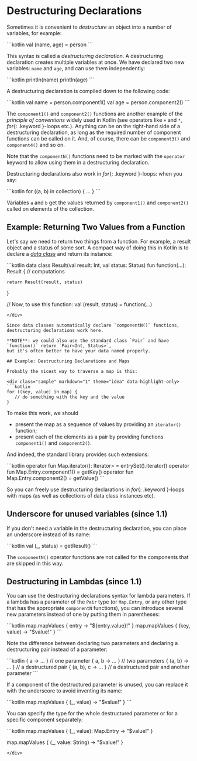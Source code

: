 
# Destructuring Declarations

Sometimes it is convenient to _destructure_ an object into a number of variables, for example:

<div class="sample" markdown="1" theme="idea" data-highlight-only>
```kotlin
val (name, age) = person 
```
</div>

This syntax is called a _destructuring declaration_. A destructuring declaration creates multiple variables at once.
We have declared two new variables: `name` and `age`, and can use them independently:

 <div class="sample" markdown="1" theme="idea" data-highlight-only>
```kotlin
println(name)
println(age)
```
</div>

A destructuring declaration is compiled down to the following code:

<div class="sample" markdown="1" theme="idea" data-highlight-only>
```kotlin
val name = person.component1()
val age = person.component2()
```
</div>

The `component1()` and `component2()` functions are another example of the _principle of conventions_ widely used in Kotlin 
(see operators like `+` and `*`, *for*{: .keyword }-loops etc.). 
Anything can be on the right-hand side of a destructuring declaration, as long as the required number of component functions can be called on it.
And, of course, there can be `component3()` and `component4()` and so on.

Note that the `componentN()` functions need to be marked with the `operator` keyword to allow using them in a destructuring declaration.

Destructuring declarations also work in *for*{: .keyword }-loops: when you say:

<div class="sample" markdown="1" theme="idea" data-highlight-only>
```kotlin
for ((a, b) in collection) { ... }
```
</div>

Variables `a` and `b` get the values returned by `component1()` and `component2()` called on elements of the collection. 

## Example: Returning Two Values from a Function
 
Let's say we need to return two things from a function. For example, a result object and a status of some sort.
A compact way of doing this in Kotlin is to declare a [_data class_](data-classes.html) and return its instance:

<div class="sample" markdown="1" theme="idea" data-highlight-only>
```kotlin
data class Result(val result: Int, val status: Status)
fun function(...): Result {
    // computations
    
    return Result(result, status)
}

// Now, to use this function:
val (result, status) = function(...)
```
</div>

Since data classes automatically declare `componentN()` functions, destructuring declarations work here.

**NOTE**: we could also use the standard class `Pair` and have `function()` return `Pair<Int, Status>`, 
but it's often better to have your data named properly.  

## Example: Destructuring Declarations and Maps

Probably the nicest way to traverse a map is this:

<div class="sample" markdown="1" theme="idea" data-highlight-only>
```kotlin
for ((key, value) in map) {
   // do something with the key and the value
}
```
</div>

To make this work, we should 

* present the map as a sequence of values by providing an `iterator()` function;
* present each of the elements as a pair by providing functions `component1()` and `component2()`.
  
And indeed, the standard library provides such extensions:

<div class="sample" markdown="1" theme="idea" data-highlight-only>
```kotlin
operator fun <K, V> Map<K, V>.iterator(): Iterator<Map.Entry<K, V>> = entrySet().iterator()
operator fun <K, V> Map.Entry<K, V>.component1() = getKey()
operator fun <K, V> Map.Entry<K, V>.component2() = getValue()
```
</div>
  
So you can freely use destructuring declarations in *for*{: .keyword }-loops with maps (as well as collections of data class instances etc).

## Underscore for unused variables (since 1.1)

If you don't need a variable in the destructuring declaration, you can place an underscore instead of its name:

<div class="sample" markdown="1" theme="idea" data-highlight-only>
```kotlin
val (_, status) = getResult()
```
</div>

The `componentN()` operator functions are not called for the components that are skipped in this way.

## Destructuring in Lambdas (since 1.1)

You can use the destructuring declarations syntax for lambda parameters.
If a lambda has a parameter of the `Pair` type (or `Map.Entry`, or any other type that has the appropriate `componentN` functions), you can introduce several new parameters instead of one by putting them in parentheses:   

<div class="sample" markdown="1" theme="idea" data-highlight-only>
```kotlin
map.mapValues { entry -> "${entry.value}!" }
map.mapValues { (key, value) -> "$value!" }
```
</div>

Note the difference between declaring two parameters and declaring a destructuring pair instead of a parameter:  

<div class="sample" markdown="1" theme="idea" data-highlight-only>
```kotlin
{ a -> ... } // one parameter
{ a, b -> ... } // two parameters
{ (a, b) -> ... } // a destructured pair
{ (a, b), c -> ... } // a destructured pair and another parameter
```
</div>

If a component of the destructured parameter is unused, you can replace it with the underscore to avoid inventing its name:

<div class="sample" markdown="1" theme="idea" data-highlight-only>
```kotlin
map.mapValues { (_, value) -> "$value!" }
```
</div>

You can specify the type for the whole destructured parameter or for a specific component separately:

<div class="sample" markdown="1" theme="idea" data-highlight-only>
```kotlin
map.mapValues { (_, value): Map.Entry<Int, String> -> "$value!" }

map.mapValues { (_, value: String) -> "$value!" }
```
</div>
